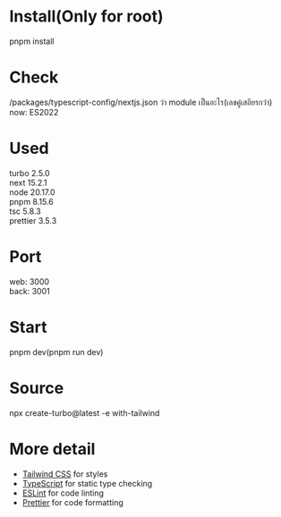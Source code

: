 # Install(Only for root)  
pnpm install  
  
# Check   
/packages/typescript-config/nextjs.json ว่า module เป็นอะไร(เลขคู่เสถียรกว่า)  
now: ES2022  

# Used  
turbo 2.5.0  
next 15.2.1  
node 20.17.0  
pnpm 8.15.6  
tsc 5.8.3  
prettier 3.5.3  
  
# Port  
web: 3000  
back: 3001  
  
# Start  
pnpm dev(pnpm run dev)       
  
# Source  
npx create-turbo@latest -e with-tailwind  
  
# More detail  
- [Tailwind CSS](https://tailwindcss.com/) for styles  
- [TypeScript](https://www.typescriptlang.org/) for static type checking  
- [ESLint](https://eslint.org/) for code linting  
- [Prettier](https://prettier.io) for code formatting    
